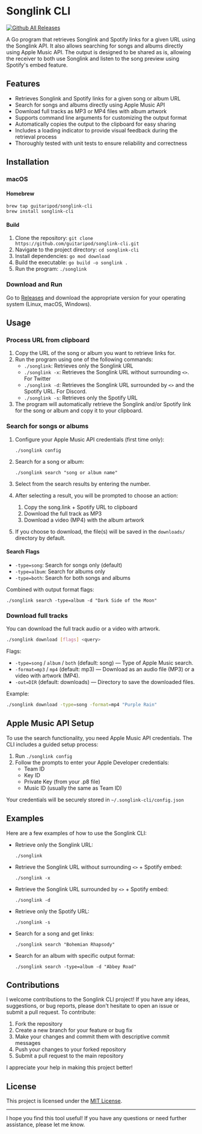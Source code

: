 # Songlink CLI

[![Github All Releases](https://img.shields.io/github/downloads/guitaripod/songlink-cli/total.svg)](https://github.com/guitaripod/songlink-cli/releases)

A Go program that retrieves Songlink and Spotify links for a given URL using the Songlink API. It also allows searching for songs and albums directly using Apple Music API. The output is designed to be shared as is, allowing the receiver to both use Songlink and listen to the song preview using Spotify's embed feature.

## Features

-   Retrieves Songlink and Spotify links for a given song or album URL
-   Search for songs and albums directly using Apple Music API
-   Download full tracks as MP3 or MP4 files with album artwork
-   Supports command line arguments for customizing the output format
-   Automatically copies the output to the clipboard for easy sharing
-   Includes a loading indicator to provide visual feedback during the retrieval process
-   Thoroughly tested with unit tests to ensure reliability and correctness

## Installation

### macOS

#### Homebrew

```
brew tap guitaripod/songlink-cli
brew install songlink-cli
```

#### Build

1. Clone the repository: `git clone https://github.com/guitaripod/songlink-cli.git`
2. Navigate to the project directory: `cd songlink-cli`
3. Install dependencies: `go mod download`
4. Build the executable: `go build -o songlink .`
5. Run the program: `./songlink`

### Download and Run

Go to [Releases](https://github.com/guitaripod/songlink-cli/releases) and download the appropriate version for your operating system (Linux, macOS, Windows).

## Usage

### Process URL from clipboard

1. Copy the URL of the song or album you want to retrieve links for.
2. Run the program using one of the following commands:
    - `./songlink`: Retrieves only the Songlink URL
    - `./songlink -x`: Retrieves the Songlink URL without surrounding `<>`. For Twitter
    - `./songlink -d`: Retrieves the Songlink URL surrounded by `<>` and the Spotify URL. For Discord.
    - `./songlink -s`: Retrieves only the Spotify URL
3. The program will automatically retrieve the Songlink and/or Spotify link for the song or album and copy it to your clipboard.

### Search for songs or albums

1. Configure your Apple Music API credentials (first time only):
   ```
   ./songlink config
   ```
   
2. Search for a song or album:
   ```
   ./songlink search "song or album name"
   ```
   
3. Select from the search results by entering the number.

4. After selecting a result, you will be prompted to choose an action:
   1) Copy the song.link + Spotify URL to clipboard  
   2) Download the full track as MP3  
   3) Download a video (MP4) with the album artwork

5. If you choose to download, the file(s) will be saved in the `downloads/` directory by default.

#### Search Flags

- `-type=song`: Search for songs only (default)
- `-type=album`: Search for albums only
- `-type=both`: Search for both songs and albums

Combined with output format flags:
```
./songlink search -type=album -d "Dark Side of the Moon"
```

### Download full tracks

You can download the full track audio or a video with artwork.

```bash
./songlink download [flags] <query>
```

Flags:

- `-type=song` / `album` / `both` (default: song) — Type of Apple Music search.  
- `-format=mp3` / `mp4` (default: mp3) — Download as an audio file (MP3) or a video with artwork (MP4).  
- `-out=DIR` (default: downloads) — Directory to save the downloaded files.

Example:

```bash
./songlink download -type=song -format=mp4 "Purple Rain"
```

## Apple Music API Setup

To use the search functionality, you need Apple Music API credentials. The CLI includes a guided setup process:

1. Run `./songlink config`
2. Follow the prompts to enter your Apple Developer credentials:
   - Team ID
   - Key ID
   - Private Key (from your .p8 file)
   - Music ID (usually the same as Team ID)

Your credentials will be securely stored in `~/.songlink-cli/config.json`

## Examples

Here are a few examples of how to use the Songlink CLI:

-   Retrieve only the Songlink URL:

    ```
    ./songlink
    ```

-   Retrieve the Songlink URL without surrounding `<>` + Spotify embed:

    ```
    ./songlink -x
    ```

-   Retrieve the Songlink URL surrounded by `<>` + Spotify embed:

    ```
    ./songlink -d
    ```

-   Retrieve only the Spotify URL:
    ```
    ./songlink -s
    ```

-   Search for a song and get links:
    ```
    ./songlink search "Bohemian Rhapsody"
    ```

-   Search for an album with specific output format:
    ```
    ./songlink search -type=album -d "Abbey Road"
    ```

## Contributions

I welcome contributions to the Songlink CLI project! If you have any ideas, suggestions, or bug reports, please don't hesitate to open an issue or submit a pull request. To contribute:

1. Fork the repository
2. Create a new branch for your feature or bug fix
3. Make your changes and commit them with descriptive commit messages
4. Push your changes to your forked repository
5. Submit a pull request to the main repository

I appreciate your help in making this project better!

## License

This project is licensed under the [MIT License](LICENSE).

---

I hope you find this tool useful! If you have any questions or need further assistance, please let me know.
